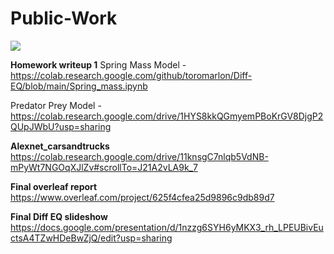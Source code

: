 # Public-Work

<img src="https://upload.wikimedia.org/wikipedia/commons/thumb/5/5b/Lorenz_attractor_yb.svg/1200px-Lorenz_attractor_yb.svg.png">

**Homework writeup 1**
Spring Mass Model - https://colab.research.google.com/github/toromarlon/Diff-EQ/blob/main/Spring_mass.ipynb

Predator Prey Model - https://colab.research.google.com/drive/1HYS8kkQGmyemPBoKrGV8DjgP2QUpJWbU?usp=sharing

**Alexnet_carsandtrucks**
https://colab.research.google.com/drive/11knsgC7nlqb5VdNB-mPyWt7NGOqXJlZv#scrollTo=J21A2vLA9k_7

**Final overleaf report**
https://www.overleaf.com/project/625f4cfea25d9896c9db89d7

**Final Diff EQ slideshow**
https://docs.google.com/presentation/d/1nzzg6SYH6yMKX3_rh_LPEUBivEuctsA4TZwHDeBwZjQ/edit?usp=sharing
